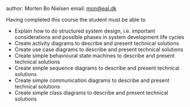 author: Morten Bo Nielsen
email: mon@eal.dk

Having completed this course the student must be able to

* Explain how to do structured system design, i.e. important considerations and possible phases in system development life cycles
* Create activity diagrams to describe and present technical solutions
* Create use case diagrams to describe and present technical solutions
* Create simple behavioural state machines to describe and present technical solutions
* Create simple sequence diagrams to describe and present technical solutions
* Create simple communication diagrams to describe and present technical solutions
* Create simple class diagrams to describe and present technical solutions
